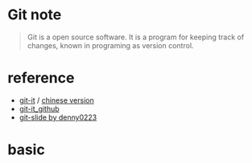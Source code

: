 Git note
===

> Git is a open source software.
> It is a program for keeping track of changes, known in programing as version control.

# reference
- [git-it](http://jlord.us/git-it/) / [chinese version](http://jlord.us/git-it/index-zhtw.html)
- [git-it_github](https://github.com/jlord/git-it)
- [git-slide by denny0223](https://denny.one/git-slide/)


# basic





